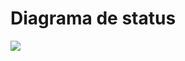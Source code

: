 # Diagrama de status
[![](https://mermaid.ink/img/pako:eNqNkU1qwzAQha9iZlmc4F9J1qJQ0m2gJLvWXQhpkghsKchyaRJyoJ6jF6sqNwRKoNVK7803b2DmBNIqBA6DFx4ftdg60c_eitYk4b3cvSaz2X2ytp2W2gslJv-qY_lBYhA8WX5-KC1tIqK-ia5QjkMQV9hF5ya8EEZiF-knITUaj4mcvImfBv9mL8n_QP-MXaHo9DGyC2uGsQu-ldY5bA2k0KPrhVZhf6fv1hb8DntsgYevwo0IfAutOQdUjN6uD0YC927EFMa9um4c-EZ0Q3BRaW_dcrpJPE0Ke2Gere0vjUECP8E78LzO5jmpGWUVpYzRhqRwAM7onDRZQ5syL6qakPqcwjEGZHNalKTIS8KqjBVZmafg7Ljd_cw_fwEDEqh8?type=png)](https://mermaid.live/edit#pako:eNqNkU1qwzAQha9iZlmc4F9J1qJQ0m2gJLvWXQhpkghsKchyaRJyoJ6jF6sqNwRKoNVK7803b2DmBNIqBA6DFx4ftdg60c_eitYk4b3cvSaz2X2ytp2W2gslJv-qY_lBYhA8WX5-KC1tIqK-ia5QjkMQV9hF5ya8EEZiF-knITUaj4mcvImfBv9mL8n_QP-MXaHo9DGyC2uGsQu-ldY5bA2k0KPrhVZhf6fv1hb8DntsgYevwo0IfAutOQdUjN6uD0YC927EFMa9um4c-EZ0Q3BRaW_dcrpJPE0Ke2Gere0vjUECP8E78LzO5jmpGWUVpYzRhqRwAM7onDRZQ5syL6qakPqcwjEGZHNalKTIS8KqjBVZmafg7Ljd_cw_fwEDEqh8)